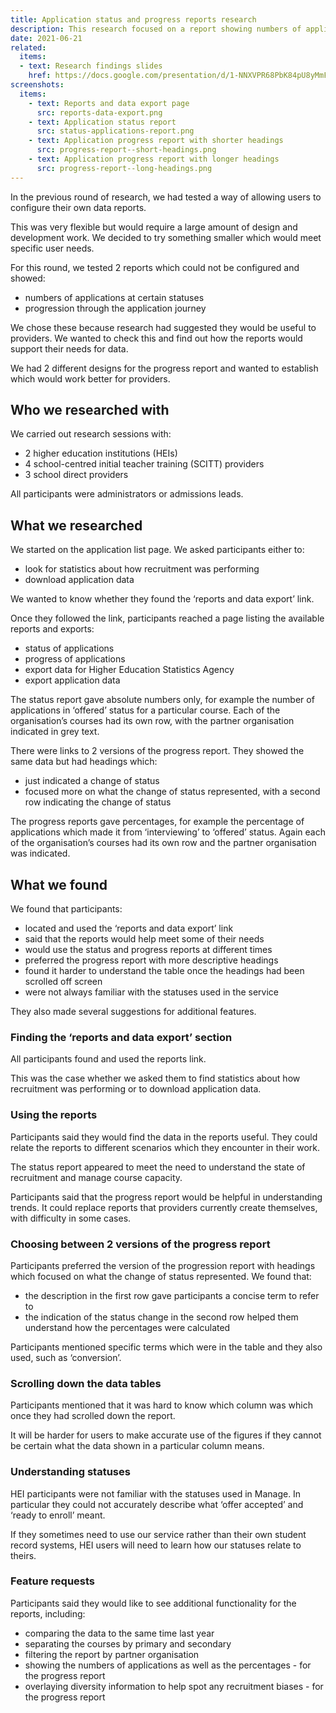 ```yaml
---
title: Application status and progress reports research
description: This research focused on a report showing numbers of applications at specific statuses and another showing application progression
date: 2021-06-21
related:
  items:
  - text: Research findings slides
    href: https://docs.google.com/presentation/d/1-NNXVPR68PbK84pU8yMmFpOZcRyJDPYdpdw3WNuYMxU/edit#slide=id.p3
screenshots:
  items:
    - text: Reports and data export page
      src: reports-data-export.png
    - text: Application status report
      src: status-applications-report.png
    - text: Application progress report with shorter headings
      src: progress-report--short-headings.png
    - text: Application progress report with longer headings
      src: progress-report--long-headings.png
---
```


In the previous round of research, we had tested a way of allowing users to configure their own data reports. 

This was very flexible but would require a large amount of design and development work. We decided to try something smaller which would meet specific user needs.

For this round, we tested 2 reports which could not be configured and showed: 

- numbers of applications at certain statuses 
- progression through the application journey

We chose these because research had suggested they would be useful to providers. We wanted to check this and find out how the reports would support their needs for data.

We had 2 different designs for the progress report and wanted to establish which would work better for providers.

## Who we researched with

We carried out research sessions with:

- 2 higher education institutions (HEIs)
- 4 school-centred initial teacher training (SCITT) providers
- 3 school direct providers

All participants were administrators or admissions leads.

## What we researched

We started on the application list page. We asked participants either to:

- look for statistics about how recruitment was performing 
- download application data

We wanted to know whether they found the ‘reports and data export’ link.

Once they followed the link, participants reached a page listing the available reports and exports:

- status of applications
- progress of applications
- export data for Higher Education Statistics Agency
- export application data

The status report gave absolute numbers only, for example the number of applications in ‘offered’ status for a particular course. Each of the organisation’s courses had its own row, with the partner organisation indicated in grey text.

There were links to 2 versions of the progress report. They showed the same data but had headings which:

- just indicated a change of status 
- focused more on what the change of status represented, with a second row indicating the change of status 

The progress reports gave percentages, for example the percentage of applications which made it from ‘interviewing’ to ‘offered’ status. Again each of the organisation’s courses had its own row and the partner organisation was indicated.

## What we found

We found that participants:

- located and used the ‘reports and data export’ link
- said that the reports would help meet some of their needs
- would use the status and progress reports at different times
- preferred the progress report with more descriptive headings
- found it harder to understand the table once the headings had been scrolled off screen
- were not always familiar with the statuses used in the service

They also made several suggestions for additional features.

### Finding the ‘reports and data export’ section

All participants found and used the reports link. 

This was the case whether we asked them to find statistics about how recruitment was performing or to download application data. 

### Using the reports

Participants said they would find the data in the reports useful. They could relate the reports to different scenarios which they encounter in their work. 

The status report appeared to meet the need to understand the state of recruitment and manage course capacity.

Participants said that the progress report would be helpful in understanding trends. It could replace reports that providers currently create themselves, with difficulty in some cases.

### Choosing between 2 versions of the progress report

Participants preferred the version of the progression report with headings which focused on what the change of status represented. We found that:

- the description in the first row gave participants a concise term to refer to 
- the indication of the status change in the second row helped them understand how the percentages were calculated 

Participants mentioned specific terms which were in the table and they also used, such as ‘conversion’. 

### Scrolling down the data tables

Participants mentioned that it was hard to know which column was which once they had scrolled down the report.

It will be harder for users to make accurate use of the figures if they cannot be certain what the data shown in a particular column means.

### Understanding statuses

HEI participants were not familiar with the statuses used in Manage. In particular they could not accurately describe what ‘offer accepted’ and ‘ready to enroll’ meant.

If they sometimes need to use our service rather than their own student record systems, HEI users will need to learn how our statuses relate to theirs. 

### Feature requests

Participants said they would like to see additional functionality for the reports, including:

- comparing the data to the same time last year
- separating the courses by primary and secondary
- filtering the report by partner organisation
- showing the numbers of applications as well as the percentages - for the progress report
- overlaying diversity information to help spot any recruitment biases - for the progress report
